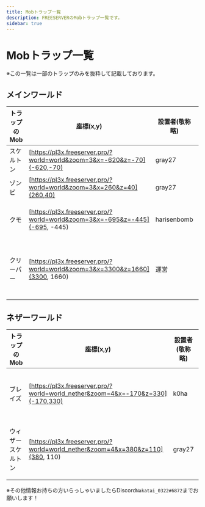 ```yaml
---
title: Mobトラップ一覧
description: FREESERVERのMobトラップ一覧です。
sidebar: true
---
```


# Mobトラップ一覧

※この一覧は一部のトラップのみを抜粋して記載しております。

## メインワールド

| トラップのMob  | 座標(x,y)    | 設置者(敬称略) | 備考  |
| --------- | ---------- | -------- | --- |
| スケルトン | [https://pl3x.freeserver.pro/?world=world&zoom=3&x=-620&z=-70](-620,-70) |     gray27     |     |
| ゾンビ | [https://pl3x.freeserver.pro/?world=world&zoom=3&x=260&z=40](260,40)   | gray27   |     |
| クモ | [https://pl3x.freeserver.pro/?world=world&zoom=3&x=-695&z=-445](-695, -445) | harisenbomb | 愛称「クモーン」|
| クリーパー | [https://pl3x.freeserver.pro/?world=world&zoom=3&x=3300&z=1660](3300, 1660) | 運営 | `/warp クリーパーTT`でワープ可能 |

## ネザーワールド

| トラップのMob | 座標(x,y)    | 設置者(敬称略)    | 備考                   |
| -------- | ---------- | ----------- | -------------------- |
| ブレイズ | [https://pl3x.freeserver.pro/?world=world_nether&zoom=4&x=-170&z=330](-170,330) | k0ha | `/warp ブレイズTT`でワープ可能 |
| ウィザースケルトン | [https://pl3x.freeserver.pro/?world=world_nether&zoom=4&x=380&z=110](380, 110) | gray27 | `/warp ウィザスケ狩場`でワープ可能 |

※その他情報お持ちの方いらっしゃいましたらDiscord`Nakatai_0322#6872`までお願いします！
